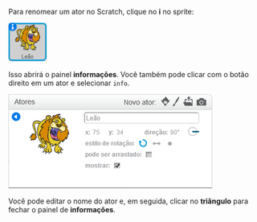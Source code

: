 Para renomear um ator no Scratch, clique no **i** no sprite:

![screenshot](images/rename-info.png)

Isso abrirá o painel **informações**. Você também pode clicar com o botão direito em um ator e selecionar `info`.

![screenshot](images/rename-change.png)

Você pode editar o nome do ator e, em seguida, clicar no **triângulo** para fechar o painel de **informações**.